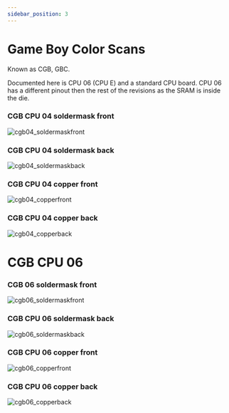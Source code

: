 ```yaml
---
sidebar_position: 3
---
```


# Game Boy Color Scans

Known as CGB, GBC.

Documented here is CPU 06 (CPU E) and a standard CPU board. CPU 06 has a different pinout then the rest of the revisions as the SRAM is inside the die.

### CGB CPU 04 soldermask front
![cgb04_soldermaskfront](https://cdn.shopify.com/s/files/1/0650/5798/0556/files/cgb04_soldermaskfront.png?v=1746549351)


### CGB CPU 04 soldermask back
![cgb04_soldermaskback](https://cdn.shopify.com/s/files/1/0650/5798/0556/files/cgb04_soldermaskback.png?v=1746549351)


### CGB CPU 04 copper front
![cgb04_copperfront](https://cdn.shopify.com/s/files/1/0650/5798/0556/files/cgb06_copperfront.png?v=1746549339)

### CGB CPU 04 copper back
![cgb04_copperback](https://cdn.shopify.com/s/files/1/0650/5798/0556/files/cgb06_copperback.png?v=1746549339)

# CGB CPU 06

### CGB 06 soldermask front
![cgb06_soldermaskfront](https://cdn.shopify.com/s/files/1/0650/5798/0556/files/cgb06_soldermaskfront.png?v=1746549339)


### CGB CPU 06 soldermask back
![cgb06_soldermaskback](https://cdn.shopify.com/s/files/1/0650/5798/0556/files/cgb06_soldermaskback.png?v=1746549338)


### CGB CPU 06 copper front
![cgb06_copperfront](https://cdn.shopify.com/s/files/1/0650/5798/0556/files/cgb06_copperfront.png?v=1746549339)

### CGB CPU 06 copper back
![cgb06_copperback](https://cdn.shopify.com/s/files/1/0650/5798/0556/files/cgb06_copperback.png?v=1746549339)